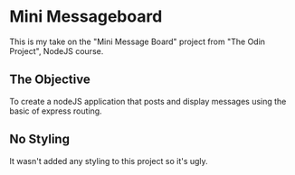 # Mini Messageboard
This is my take on the "Mini Message Board" project from "The Odin Project", NodeJS course.

## The Objective
To create a nodeJS application that posts and display messages using the basic of express routing.

## No Styling
It wasn't added any styling to this project so it's ugly.